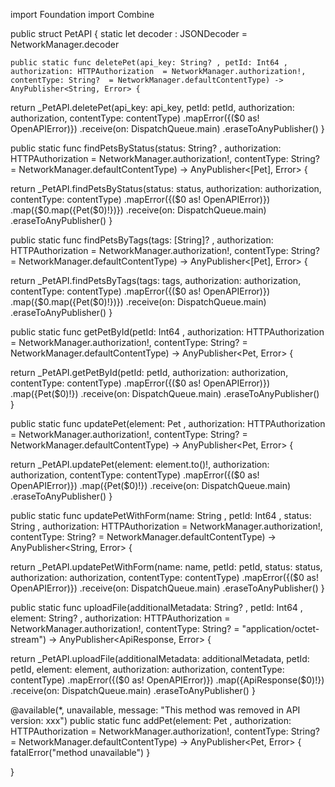 import Foundation
import Combine


public struct PetAPI {
    static let decoder : JSONDecoder = NetworkManager.decoder

    public static func deletePet(api_key: String? , petId: Int64 , authorization: HTTPAuthorization  = NetworkManager.authorization!, contentType: String?  = NetworkManager.defaultContentType) -> AnyPublisher<String, Error> {

return _PetAPI.deletePet(api_key: api_key, petId: petId, authorization: authorization, contentType: contentType)
.mapError({($0 as! OpenAPIError)})
.receive(on: DispatchQueue.main)
.eraseToAnyPublisher()
}

public static func findPetsByStatus(status: String? , authorization: HTTPAuthorization  = NetworkManager.authorization!, contentType: String?  = NetworkManager.defaultContentType) -> AnyPublisher<[Pet], Error> {

return _PetAPI.findPetsByStatus(status: status, authorization: authorization, contentType: contentType)
.mapError({($0 as! OpenAPIError)})
.map({$0.map({Pet($0)!})})
.receive(on: DispatchQueue.main)
.eraseToAnyPublisher()
}

public static func findPetsByTags(tags: [String]? , authorization: HTTPAuthorization  = NetworkManager.authorization!, contentType: String?  = NetworkManager.defaultContentType) -> AnyPublisher<[Pet], Error> {

return _PetAPI.findPetsByTags(tags: tags, authorization: authorization, contentType: contentType)
.mapError({($0 as! OpenAPIError)})
.map({$0.map({Pet($0)!})})
.receive(on: DispatchQueue.main)
.eraseToAnyPublisher()
}

public static func getPetById(petId: Int64 , authorization: HTTPAuthorization  = NetworkManager.authorization!, contentType: String?  = NetworkManager.defaultContentType) -> AnyPublisher<Pet, Error> {

return _PetAPI.getPetById(petId: petId, authorization: authorization, contentType: contentType)
.mapError({($0 as! OpenAPIError)})
.map({Pet($0)!})
.receive(on: DispatchQueue.main)
.eraseToAnyPublisher()
}

public static func updatePet(element: Pet , authorization: HTTPAuthorization  = NetworkManager.authorization!, contentType: String?  = NetworkManager.defaultContentType) -> AnyPublisher<Pet, Error> {

return _PetAPI.updatePet(element: element.to()!, authorization: authorization, contentType: contentType)
.mapError({($0 as! OpenAPIError)})
.map({Pet($0)!})
.receive(on: DispatchQueue.main)
.eraseToAnyPublisher()
}

public static func updatePetWithForm(name: String , petId: Int64 , status: String , authorization: HTTPAuthorization  = NetworkManager.authorization!, contentType: String?  = NetworkManager.defaultContentType) -> AnyPublisher<String, Error> {

return _PetAPI.updatePetWithForm(name: name, petId: petId, status: status, authorization: authorization, contentType: contentType)
.mapError({($0 as! OpenAPIError)})
.receive(on: DispatchQueue.main)
.eraseToAnyPublisher()
}

public static func uploadFile(additionalMetadata: String? , petId: Int64 , element: String? , authorization: HTTPAuthorization  = NetworkManager.authorization!, contentType: String?  = "application/octet-stream") -> AnyPublisher<ApiResponse, Error> {

return _PetAPI.uploadFile(additionalMetadata: additionalMetadata, petId: petId, element: element, authorization: authorization, contentType: contentType)
.mapError({($0 as! OpenAPIError)})
.map({ApiResponse($0)!})
.receive(on: DispatchQueue.main)
.eraseToAnyPublisher()
}

@available(*, unavailable, message: "This method was removed in API version: xxx")
public static func addPet(element: Pet , authorization: HTTPAuthorization  = NetworkManager.authorization!, contentType: String?  = NetworkManager.defaultContentType) -> AnyPublisher<Pet, Error> {
    fatalError("method unavailable")
}

}
